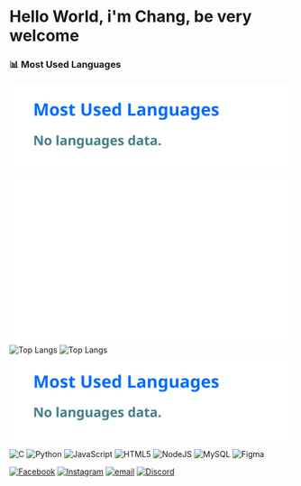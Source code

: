 # Hello World, i'm Chang, be very welcome

 ### 📊 Most Used Languages

![Top Langs](./top-langs.svg)

  ![](https://raw.githubusercontent.com/rahul-jha98/github-stats-transparent/output/generated/overview.svg)
  ![Top Langs](https://github-readme-stats.vercel.app/api/top-langs/?username=sansatid&hide=kotlin,java,vue,llvm&layout=compact&theme=transparent&hide_border=true)
  ![Top Langs](https://github-readme-stats.vercel.app/api/top-langs/?username=sansatid&count_private=true&theme=transparent&hide_border=true)
  ![Top Langs](https://raw.githubusercontent.com/sansatid/sansatid/main/top-langs.svg)

  ![C](https://img.shields.io/badge/c-%2300599C.svg?style=for-the-badge&logo=c&logoColor=white)
  ![Python](https://img.shields.io/badge/python-3670A0?style=for-the-badge&logo=python&logoColor=ffdd54) 
  ![JavaScript](https://img.shields.io/badge/javascript-%23323330.svg?style=for-the-badge&logo=javascript&logoColor=%23F7DF1E) 
  ![HTML5](https://img.shields.io/badge/html5-%23E34F26.svg?style=for-the-badge&logo=html5&logoColor=white)
  ![NodeJS](https://img.shields.io/badge/node.js-6DA55F?style=for-the-badge&logo=node.js&logoColor=white)
  ![MySQL](https://img.shields.io/badge/mysql-4479A1.svg?style=for-the-badge&logo=mysql&logoColor=white)
  ![Figma](https://img.shields.io/badge/figma-%23F24E1E.svg?style=for-the-badge&logo=figma&logoColor=white)
 
  [![Facebook](https://img.shields.io/badge/Facebook-%231877F2.svg?logo=Facebook&logoColor=white)](https://facebook.com/https://www.facebook.com/share/18Jpn8jUmU/?mibextid=wwXIfr) 
  [![Instagram](https://img.shields.io/badge/Instagram-%23E4405F.svg?logo=Instagram&logoColor=white)](https://instagram.com/https://www.instagram.com/pv.chang._02?igsh=MXRvMW0wcXRoOHFz&utm_source=qr) 
  [![email](https://img.shields.io/badge/Email-D14836?logo=gmail&logoColor=white)](mailto:sansatid@icloud.com) 
  [![Discord](https://img.shields.io/badge/Discord-%237289DA.svg?logo=discord&logoColor=white)](https://discord.gg/https://discord.gg/EYQmMKFx)
 
  <!-- Proudly created with GPRM ( https://gprm.itsvg.in ) -->
